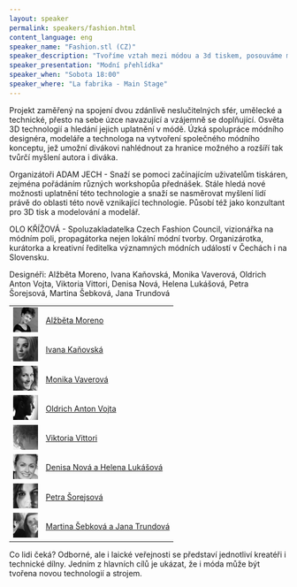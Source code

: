```yaml
---
layout: speaker
permalink: speakers/fashion.html
content_language: eng
speaker_name: "Fashion.stl (CZ)"
speaker_description: "Tvoříme vztah mezi módou a 3d tiskem, posouváme mezníky"
speaker_presentation: "Modní přehlídka"
speaker_when: "Sobota 18:00"
speaker_where: "La fabrika - Main Stage"
---
```

Projekt zaměřený na spojení dvou zdánlivě neslučitelných sfér, umělecké a technické, přesto na sebe úzce navazující a vzájemně se doplňující. Osvěta 3D technologií a hledání jejich uplatnění v módě. Úzká spolupráce módního designéra, modeláře a technologa na vytvoření společného módního konceptu, jež umožní divákovi nahlédnout za hranice možného a rozšíří tak tvůrčí myšlení autora i diváka.

Organizátoři
ADAM JECH - Snaží se pomoci začínajícím uživatelům tiskáren, zejména pořádáním různých workshopůa přednášek. Stále hledá nové možnosti uplatnění této technologie a snaží se nasměrovat myšlení lidí právě do oblasti této nově vznikající technologie. Působí též jako konzultant pro 3D tisk a modelování a modelář.

OLO KŘÍŽOVÁ - Spoluzakladatelka Czech Fashion Council, vizionářka na módním poli, propagátorka nejen lokální módní tvorby. Organizárotka, kurátorka a kreativní ředitelka významných módních událostí v Čechách i na Slovensku.

Designéři: Alžběta Moreno, Ivana Kaňovská, Monika Vaverová, Oldrich Anton Vojta, Viktoria Vittori, Denisa Nová, Helena Lukášová, Petra Šorejsová, Martina Šebková, Jana Trundová

<table style="border:0">
<tr>
    <td><a href="http://fashion-stl.cz/fashion/alzbeta.html" target="_blank">
    <img src="/assets/images/fashion/moreno.jpg"></a></td>
    <td><a href="http://fashion-stl.cz/fashion/alzbeta.html" target="_blank">Alžběta Moreno</a></td>
  </tr>
<tr>
    <td><a href="http://fashion-stl.cz/fashion/ivana.html" target="_blank">
    <img src="/assets/images/fashion/kanovska.jpg"></a></td>
    <td><a href="http://fashion-stl.cz/fashion/ivana.html" target="_blank">Ivana Kaňovská</a></td>
  </tr>
<tr>
    <td><a href="http://fashion-stl.cz/fashion/monika.html" target="_blank">
    <img src="/assets/images/fashion/vaverova.jpg"></a></td>
    <td><a href="http://fashion-stl.cz/fashion/monika.html" target="_blank">Monika Vaverová</a></td>
  </tr>
<tr>
    <td><a href="http://fashion-stl.cz/fashion/oldrich.html" target="_blank">
    <img src="/assets/images/fashion/vojta.jpg"></a></td>
    <td><a href="http://fashion-stl.cz/fashion/oldrich.html" target="_blank">Oldrich Anton Vojta</a></td>
  </tr>
<tr>
    <td><a href="http://fashion-stl.cz/fashion/viktoria.html" target="_blank">
    <img src="/assets/images/fashion/vittori.jpg"></a></td>
    <td><a href="http://fashion-stl.cz/fashion/viktoria.html" target="_blank">Viktoria Vittori</a></td>
  </tr>
<tr>
    <td><a href="http://fashion-stl.cz" target="_blank">
    <img src="/assets/images/fashion/lukasova.jpg"></a></td>
    <td><a href="http://fashion-stl.cz" target="_blank">Denisa Nová a Helena Lukášová</a></td>
  </tr>
<tr>
    <td><a href="http://fashion-stl.cz/fashion/petra.html" target="_blank">
    <img src="/assets/images/fashion/sorejsova.jpg"></a></td>
    <td><a href="http://fashion-stl.cz/fashion/petra.html" target="_blank">Petra Šorejsová</a></td>
  </tr>
<tr>
    <td><a href="http://fashion-stl.cz/fashion/martina%26jana.html" target="_blank">
    <img src="/assets/images/fashion/sebkova_trundova.jpg"></a></td>
    <td><a href="http://fashion-stl.cz/fashion/martina%26jana.html" target="_blank">Martina Šebková a Jana Trundová</a></td>
  </tr>
</table>



  
    
    
  
  
    
    
  </tr>
  <tr>
    <td></td>
    <td></td>
  </tr>
  <tr>
    <td></td>
    <td></td>
  </tr>
  <tr>
    <td></td>
    <td></td>
  </tr>
  <tr>
    <td></td>
    <td></td>
  </tr>
  <tr>
    <td></td>
    <td></td>
  </tr>
  <tr>
    <td></td>
    <td></td>
  </tr>


Co lidi čeká?
Odborné, ale i laické veřejnosti se představí jednotliví kreatéři i technické dílny. Jedním z hlavních cílů je ukázat, že i móda může být tvořena novou technologií a strojem.
